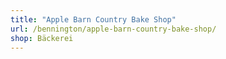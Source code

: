 ```yaml
---
title: "Apple Barn Country Bake Shop"
url: /bennington/apple-barn-country-bake-shop/
shop: Bäckerei
---
```

